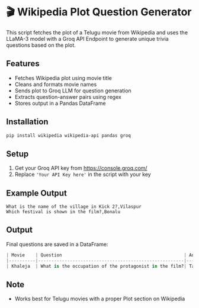 # 🎬 Wikipedia Plot Question Generator

This script fetches the plot of a Telugu movie from Wikipedia and uses the LLaMA-3 model with a Groq API Endpoint to generate unique trivia questions based on the plot.

## Features
- Fetches Wikipedia plot using movie title
- Cleans and formats movie names
- Sends plot to Groq LLM for question generation
- Extracts question-answer pairs using regex
- Stores output in a Pandas DataFrame

## Installation
```bash
pip install wikipedia wikipedia-api pandas groq
```

## Setup
1. Get your Groq API key from https://console.groq.com/
2. Replace `'Your API Key here'` in the script with your key

## Example Output
```
What is the name of the village in Kick 2?,Vilaspur
Which festival is shown in the film?,Bonalu
```

## Output
Final questions are saved in a DataFrame:
```python
| Movie    | Question                                              | Answer      |
|----------|-------------------------------------------------------|-------------|
| Khaleja  | What is the occupation of the protagonist in the film?| Taxi Driver |
```

## Note
- Works best for Telugu movies with a proper Plot section on Wikipedia
